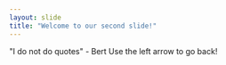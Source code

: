 ```yaml
---
layout: slide
title: "Welcome to our second slide!"
---
```

"I do not do quotes" - Bert
Use the left arrow to go back!

